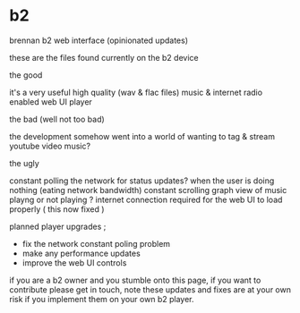 # b2
brennan b2 web interface (opinionated updates)

these are the files found currently on the b2 device

the good

it's a very useful high quality (wav & flac files) music & internet radio enabled web UI player

the bad (well not too bad)

the development somehow went into a world of wanting to tag & stream youtube video music?

the ugly

constant polling the network for status updates? when the user is doing nothing (eating network bandwidth)
constant scrolling graph view of music playng or not playing ?
internet connection required for the web UI to load properly ( this now fixed )

planned player upgrades ;

- fix the network constant poling problem
- make any performance updates
- improve the web UI controls

if you are a b2 owner and you stumble onto this page, if you want to contribute please get in touch, note these updates and fixes are at your own risk if you implement them on your own b2 player. 
